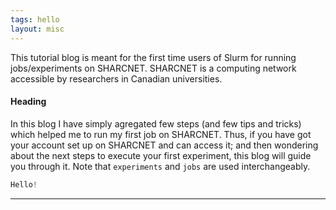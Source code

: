 ```yaml
---
tags: hello
layout: misc
---
```

This tutorial blog is meant for the first time users of Slurm for running jobs/experiments on SHARCNET. SHARCNET is a computing network accessible by researchers in Canadian universities.

#### Heading

In this blog I have simply agregated few steps (and few tips and tricks) which helped me to run my first job on SHARCNET. Thus, if you have got your account set up on SHARCNET and can access it; and then wondering about the next steps to execute your first experiment, this blog will guide you through it. Note that `experiments` and `jobs` are used interchangeably.


```python
Hello!
```

---
